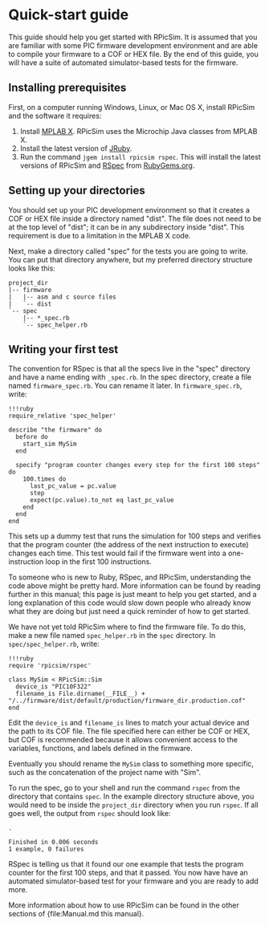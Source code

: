 Quick-start guide
====

This guide should help you get started with RPicSim.
It is assumed that you are familiar with some PIC firmware development environment and are able to compile your firmware to a COF or HEX file.
By the end of this guide, you will have a suite of automated simulator-based tests for the firmware.

Installing prerequisites
----

First, on a computer running Windows, Linux, or Mac OS X, install RPicSim and the software it requires:

1. Install [MPLAB X](http://www.microchip.com/pagehandler/en-us/family/mplabx/).  RPicSim uses the Microchip Java classes from MPLAB X.
2. Install the latest version of [JRuby](http://jruby.org/).
3. Run the command `jgem install rpicsim rspec`.  This will install the latest versions of RPicSim and [RSpec](http://rspec.info/) from [RubyGems.org](http://rubygems.org/).

Setting up your directories
----

You should set up your PIC development environment so that it creates a COF or HEX file inside a directory named "dist".
The file does not need to be at the top level of "dist"; it can be in any subdirectory inside "dist".
This requirement is due to a limitation in the MPLAB X code.

Next, make a directory called "spec" for the tests you are going to write.  You can put that directory anywhere, but my preferred directory structure looks like this:

    project_dir
    |-- firmware
    |   |-- asm and c source files
    |   `-- dist
    `-- spec
        |-- *_spec.rb
        `-- spec_helper.rb

Writing your first test
----

The convention for RSpec is that all the specs live in the "spec" directory and have a name ending with `_spec.rb`.  In the spec directory, create a file named `firmware_spec.rb`.  You can rename it later.  In `firmware_spec.rb`, write:


    !!!ruby
    require_relative 'spec_helper'
    
    describe "the firmware" do
      before do
        start_sim MySim
      end

      specify "program counter changes every step for the first 100 steps" do
        100.times do
          last_pc_value = pc.value
          step
          expect(pc.value).to_not eq last_pc_value
        end
      end
    end

This sets up a dummy test that runs the simulation for 100 steps and verifies that the program counter (the address of the next instruction to execute) changes each time.  This test would fail if the firmware went into a one-instruction loop in the first 100 instructions.

To someone who is new to Ruby, RSpec, and RPicSim, understanding the code above might be pretty hard.
More information can be found by reading further in this manual; this page is just meant to help you get started, and a long explanation of this code would slow down people who already know what they are doing but just need a quick reminder of how to get started.

We have not yet told RPicSim where to find the firmware file.  To do this, make a new file named `spec_helper.rb` in the `spec` directory.  In `spec/spec_helper.rb`, write:

    !!!ruby
    require 'rpicsim/rspec'
    
    class MySim < RPicSim::Sim
      device_is "PIC10F322"
      filename_is File.dirname(__FILE__) + "/../firmware/dist/default/production/firmware_dir.production.cof"
    end

Edit the `device_is` and `filename_is` lines to match your actual device and the path to its COF file.  The file specified here can either be COF or HEX, but COF is recommended because it allows convenient access to the variables, functions, and labels defined in the firmware.

Eventually you should rename the `MySim` class to something more specific, such as the concatenation of the project name with "Sim".

To run the spec, go to your shell and run the command `rspec` from the directory that contains `spec`.  In the example directory structure above, you would need to be inside the `project_dir` directory when you run `rspec`.  If all goes well, the output from `rspec` should look like:

    .

    Finished in 0.006 seconds
    1 example, 0 failures

RSpec is telling us that it found our one example that tests the program counter for the first 100 steps, and that it passed.  You now have have an automated simulator-based test for your firmware and you are ready to add more.

More information about how to use RPicSim can be found in the other sections of {file:Manual.md this manual}.